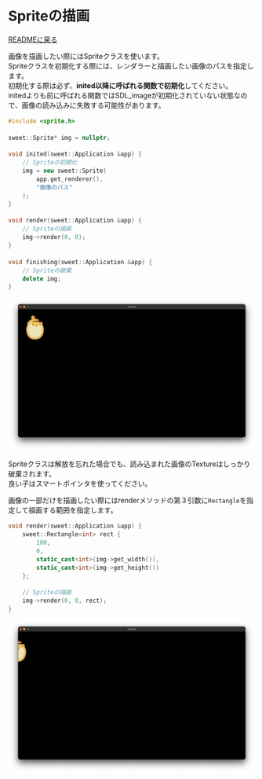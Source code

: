 # Spriteの描画

[READMEに戻る](../../README.md "READMEに戻る")

画像を描画したい際にはSpriteクラスを使います。  
Spriteクラスを初期化する際には、レンダラーと描画したい画像のパスを指定します。  
初期化する際は必ず、**inited以降に呼ばれる関数で初期化**してください。  
initedよりも前に呼ばれる関数ではSDL_imageが初期化されていない状態なので、画像の読み込みに失敗する可能性があります。
```cpp
#include <sprite.h>

sweet::Sprite* img = nullptr;

void inited(sweet::Application &app) {
    // Spriteの初期化
    img = new sweet::Sprite(
        app.get_renderer(),
        "画像のパス"
    );
}

void render(sweet::Application &app) {
    // Spriteの描画
    img->render(0, 0);
}

void finishing(sweet::Application &app) {
    // Spriteの破棄
    delete img;
}
```

![img](../../asset/render_sprite.png)

Spriteクラスは解放を忘れた場合でも、読み込まれた画像のTextureはしっかり破棄されます。  
良い子はスマートポインタを使ってください。  

画像の一部だけを描画したい際にはrenderメソッドの第３引数に`Rectangle`を指定して描画する範囲を指定します。
```cpp
void render(sweet::Application &app) {
    sweet::Rectangle<int> rect {
        100,
        0,
        static_cast<int>(img->get_width()),
        static_cast<int>(img->get_height())
    };

    // Spriteの描画
    img->render(0, 0, rect);
}
```


![img](../../asset/render_clip_sprite.png)
